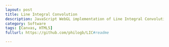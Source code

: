 ```yaml
---
layout: post
title: Line Integral Convolution
description: JavaScript WebGL implementation of Line Integral Convolution techniques to visualize vector fields
category: Software
tags: [Canvas, HTML5]
fullurl: https://github.com/philogb/LIC#readme

---
```



